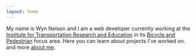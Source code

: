 ```yaml
---
layout: home
---
```



<p>
My name is Wyn Nelson and I am a web developer currently working at the <a href="https://itre.ncsu.edu/">Institute for Transportation Research and Education</a> in its <a href="https://itre.ncsu.edu/focus/bike-ped/">Bicycle and Pedestrian</a> focus area.
Here you can learn about 
projects I've worked on.
and more 
<a href="/about">about me</a>.
</p>

